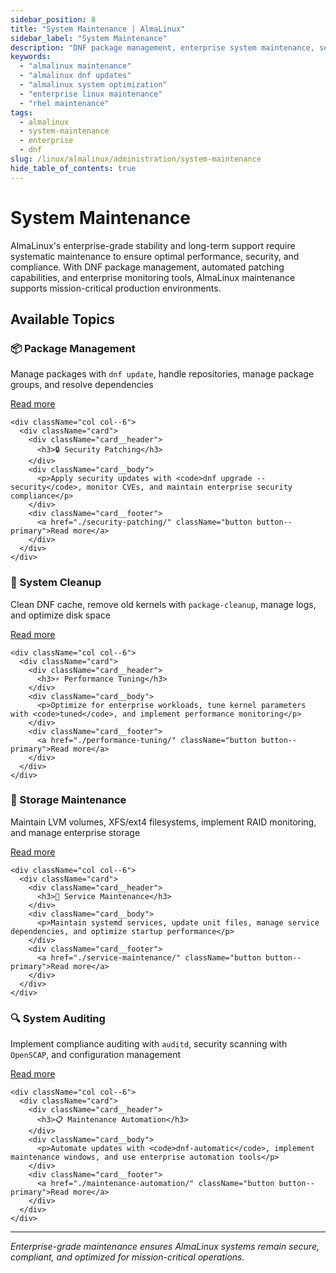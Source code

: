 ```yaml
---
sidebar_position: 8
title: "System Maintenance | AlmaLinux"
sidebar_label: "System Maintenance"
description: "DNF package management, enterprise system maintenance, security patching, and maintaining AlmaLinux's enterprise-grade configuration."
keywords:
  - "almalinux maintenance"
  - "almalinux dnf updates"
  - "almalinux system optimization"
  - "enterprise linux maintenance"
  - "rhel maintenance"
tags:
  - almalinux
  - system-maintenance
  - enterprise
  - dnf
slug: /linux/almalinux/administration/system-maintenance
hide_table_of_contents: true
---
```


# System Maintenance

AlmaLinux's enterprise-grade stability and long-term support require systematic maintenance to ensure optimal performance, security, and compliance. With DNF package management, automated patching capabilities, and enterprise monitoring tools, AlmaLinux maintenance supports mission-critical production environments.

## Available Topics

<div className="container">
  <div className="row">
    <div className="col col--6">
      <div className="card">
        <div className="card__header">
          <h3>📦 Package Management</h3>
        </div>
        <div className="card__body">
          <p>Manage packages with <code>dnf update</code>, handle repositories, manage package groups, and resolve dependencies</p>
        </div>
        <div className="card__footer">
          <a href="./package-management/" className="button button--primary">Read more</a>
        </div>
      </div>
    </div>
    
    <div className="col col--6">
      <div className="card">
        <div className="card__header">
          <h3>🔒 Security Patching</h3>
        </div>
        <div className="card__body">
          <p>Apply security updates with <code>dnf upgrade --security</code>, monitor CVEs, and maintain enterprise security compliance</p>
        </div>
        <div className="card__footer">
          <a href="./security-patching/" className="button button--primary">Read more</a>
        </div>
      </div>
    </div>
  </div>

  <div className="row">
    <div className="col col--6">
      <div className="card">
        <div className="card__header">
          <h3>🧹 System Cleanup</h3>
        </div>
        <div className="card__body">
          <p>Clean DNF cache, remove old kernels with <code>package-cleanup</code>, manage logs, and optimize disk space</p>
        </div>
        <div className="card__footer">
          <a href="./system-cleanup/" className="button button--primary">Read more</a>
        </div>
      </div>
    </div>
    
    <div className="col col--6">
      <div className="card">
        <div className="card__header">
          <h3>⚡ Performance Tuning</h3>
        </div>
        <div className="card__body">
          <p>Optimize for enterprise workloads, tune kernel parameters with <code>tuned</code>, and implement performance monitoring</p>
        </div>
        <div className="card__footer">
          <a href="./performance-tuning/" className="button button--primary">Read more</a>
        </div>
      </div>
    </div>
  </div>

  <div className="row">
    <div className="col col--6">
      <div className="card">
        <div className="card__header">
          <h3>💾 Storage Maintenance</h3>
        </div>
        <div className="card__body">
          <p>Maintain LVM volumes, XFS/ext4 filesystems, implement RAID monitoring, and manage enterprise storage</p>
        </div>
        <div className="card__footer">
          <a href="./storage-maintenance/" className="button button--primary">Read more</a>
        </div>
      </div>
    </div>
    
    <div className="col col--6">
      <div className="card">
        <div className="card__header">
          <h3>🔄 Service Maintenance</h3>
        </div>
        <div className="card__body">
          <p>Maintain systemd services, update unit files, manage service dependencies, and optimize startup performance</p>
        </div>
        <div className="card__footer">
          <a href="./service-maintenance/" className="button button--primary">Read more</a>
        </div>
      </div>
    </div>
  </div>

  <div className="row">
    <div className="col col--6">
      <div className="card">
        <div className="card__header">
          <h3>🔍 System Auditing</h3>
        </div>
        <div className="card__body">
          <p>Implement compliance auditing with <code>auditd</code>, security scanning with <code>OpenSCAP</code>, and configuration management</p>
        </div>
        <div className="card__footer">
          <a href="./system-auditing/" className="button button--primary">Read more</a>
        </div>
      </div>
    </div>
    
    <div className="col col--6">
      <div className="card">
        <div className="card__header">
          <h3>📋 Maintenance Automation</h3>
        </div>
        <div className="card__body">
          <p>Automate updates with <code>dnf-automatic</code>, implement maintenance windows, and use enterprise automation tools</p>
        </div>
        <div className="card__footer">
          <a href="./maintenance-automation/" className="button button--primary">Read more</a>
        </div>
      </div>
    </div>
  </div>
</div>

---

*Enterprise-grade maintenance ensures AlmaLinux systems remain secure, compliant, and optimized for mission-critical operations.*